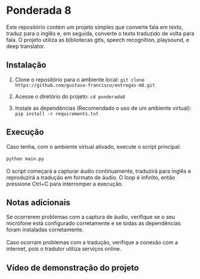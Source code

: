# Ponderada 8 
Este repositório contém um projeto simples que converte fala em texto, traduz para o inglês e, em seguida, converte o texto traduzido de volta para fala. O projeto utiliza as bibliotecas gtts, speech recognition, playsound, e deep translator.

## Instalação
1. Clone o repositório para o ambiente local:
`git clone https://github.com/gustavo-francisco/entregas-m8.git`

2. Acesse o diretório do projeto:
`cd ponderada8`

3. Instale as dependências (Recomendado o uso de um ambiente virtual):
`pip install -r requirements.txt`

## Execução
Caso tenha, com o ambiente virtual ativado, execute o script principal:<br></br>
`python main.py`<br></br>
O script começará a capturar áudio continuamente, traduzirá para inglês e reproduzirá a tradução em formato de áudio. O loop é infinito, então pressione Ctrl+C para interromper a execução.

## Notas adicionais
Se ocorrerem problemas com a captura de áudio, verifique se o seu microfone está configurado corretamente e se todas as dependências foram instaladas corretamente. <br></br>
Caso ocorram problemas com a tradução, verifique a conexão com a internet, pois o tradutor utiliza serviços online.

## Vídeo de demonstração do projeto